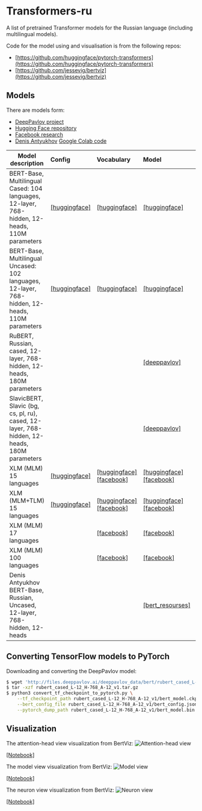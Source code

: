 # Transformers-ru

A list of pretrained Transformer models for the Russian language (including multilingual models).

Code for the model using and visualisation is from the following repos:
* [https://github.com/huggingface/pytorch-transformers](https://github.com/huggingface/pytorch-transformers)
* [https://github.com/jessevig/bertviz](https://github.com/jessevig/bertviz)

## Models

There are models form:
* [DeepPavlov project](http://docs.deeppavlov.ai/en/master/features/models/bert.html)
* [Hugging Face repository](https://github.com/huggingface/pytorch-transformers)
* [Facebook research](https://github.com/facebookresearch/XLM/)
* [Denis Antyukhov](https://towardsdatascience.com/pre-training-bert-from-scratch-with-cloud-tpu-6e2f71028379) [Google Colab code](https://colab.research.google.com/drive/1nVn6AFpQSzXBt8_ywfx6XR8ZfQXlKGAz)

| Model description | Config | Vocabulary | Model | BPE codes |
|-|:-|:-|:-|:-|
|BERT-Base, Multilingual Cased: 104 languages, 12-layer, 768-hidden, 12-heads, 110M parameters|[[huggingface]](https://s3.amazonaws.com/models.huggingface.co/bert/bert-base-multilingual-cased-config.json)|[[huggingface]](https://s3.amazonaws.com/models.huggingface.co/bert/bert-base-multilingual-cased-vocab.txt)|[[huggingface]](https://s3.amazonaws.com/models.huggingface.co/bert/bert-base-multilingual-cased-pytorch_model.bin)|
|BERT-Base, Multilingual Uncased: 102 languages, 12-layer, 768-hidden, 12-heads, 110M parameters|[[huggingface]](https://s3.amazonaws.com/models.huggingface.co/bert/bert-base-multilingual-uncased-config.json)|[[huggingface]](https://s3.amazonaws.com/models.huggingface.co/bert/bert-base-multilingual-uncased-vocab.txt)|[[huggingface]](https://s3.amazonaws.com/models.huggingface.co/bert/bert-base-multilingual-uncased-pytorch_model.bin)|
|RuBERT, Russian, cased, 12-layer, 768-hidden, 12-heads, 180M parameters |||[[deeppavlov]](http://files.deeppavlov.ai/deeppavlov_data/bert/rubert_cased_L-12_H-768_A-12_v1.tar.gz)|
|SlavicBERT, Slavic (bg, cs, pl, ru), cased, 12-layer, 768-hidden, 12-heads, 180M parameters|||[[deeppavlov]](http://files.deeppavlov.ai/deeppavlov_data/bert/bg_cs_pl_ru_cased_L-12_H-768_A-12.tar.gz)|
|XLM (MLM) 15 languages|[[huggingface]](https://s3.amazonaws.com/models.huggingface.co/bert/xlm-mlm-xnli15-1024-config.json)|[[huggingface]](https://s3.amazonaws.com/models.huggingface.co/bert/xlm-mlm-xnli15-1024-vocab.json)<br/>[[facebook]](https://dl.fbaipublicfiles.com/XLM/vocab_xnli_15)|[[huggingface]](https://s3.amazonaws.com/models.huggingface.co/bert/xlm-mlm-xnli15-1024-pytorch_model.bin)<br/>[[facebook]](https://dl.fbaipublicfiles.com/XLM/mlm_xnli15_1024.pth)|[[huggingface]](https://s3.amazonaws.com/models.huggingface.co/bert/xlm-mlm-xnli15-1024-merges.txt)<br/>[[facebook]](https://dl.fbaipublicfiles.com/XLM/codes_xnli_15)|
|XLM (MLM+TLM) 15 languages|[[huggingface]](https://s3.amazonaws.com/models.huggingface.co/bert/xlm-mlm-tlm-xnli15-1024-config.json)|[[huggingface]](https://s3.amazonaws.com/models.huggingface.co/bert/xlm-mlm-tlm-xnli15-1024-vocab.json)<br/>[[facebook]](https://dl.fbaipublicfiles.com/XLM/vocab_xnli_15)|[[huggingface]](https://s3.amazonaws.com/models.huggingface.co/bert/xlm-mlm-tlm-xnli15-1024-pytorch_model.bin)<br/>[[facebook]](https://dl.fbaipublicfiles.com/XLM/mlm_tlm_xnli15_1024.pth)|[[huggingface]](https://s3.amazonaws.com/models.huggingface.co/bert/xlm-mlm-tlm-xnli15-1024-merges.txt)<br/>[[facebook]](https://dl.fbaipublicfiles.com/XLM/codes_xnli_15)|
|XLM (MLM) 17 languages||[[facebook]](https://dl.fbaipublicfiles.com/XLM/vocab_xnli_17)|[[facebook]](https://dl.fbaipublicfiles.com/XLM/mlm_17_1280.pth)|[[facebook]](https://dl.fbaipublicfiles.com/XLM/codes_xnli_17)|
|XLM (MLM) 100 languages||[[facebook]](https://dl.fbaipublicfiles.com/XLM/vocab_xnli_100)|[[facebook]](https://dl.fbaipublicfiles.com/XLM/mlm_100_1280.pth)|[[facebook]](https://dl.fbaipublicfiles.com/XLM/codes_xnli_100)|
|Denis Antyukhov BERT-Base, Russian, Uncased, 12-layer, 768-hidden, 12-heads|||[[bert_resourses]](https://storage.googleapis.com/bert_resourses/russian_uncased_L-12_H-768_A-12.zip)|

## Converting TensorFlow models to PyTorch

Downloading and converting the DeepPavlov model:

```bash
$ wget 'http://files.deeppavlov.ai/deeppavlov_data/bert/rubert_cased_L-12_H-768_A-12_v1.tar.gz'
$ tar -xzf rubert_cased_L-12_H-768_A-12_v1.tar.gz
$ python3 convert_tf_checkpoint_to_pytorch.py \
    --tf_checkpoint_path rubert_cased_L-12_H-768_A-12_v1/bert_model.ckpt \
    --bert_config_file rubert_cased_L-12_H-768_A-12_v1/bert_config.json \
    --pytorch_dump_path rubert_cased_L-12_H-768_A-12_v1/bert_model.bin
```

## Visualization

The attention-head view visualization from BertViz:
![Attention-head view](https://github.com/vlarine/transformers-ru/blob/master/img/head.png)

[[Notebook]](https://github.com/vlarine/transformers-ru/blob/master/head_view_bert.ipynb)


The model view visualization from BertViz:
![Model view](https://github.com/vlarine/transformers-ru/blob/master/img/model.jpg)

[[Notebook]](https://github.com/vlarine/transformers-ru/blob/master/model_view_bert.ipynb)

The neuron view visualization from BertViz:
![Neuron view](https://github.com/vlarine/transformers-ru/blob/master/img/neuron.png)

[[Notebook]](https://github.com/vlarine/transformers-ru/blob/master/neuron_view_bert.ipynb)




